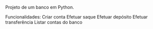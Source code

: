 Projeto de um banco em Python.

Funcionalidades:
Criar conta
Efetuar saque
Efetuar depósito
Efetuar transferência
Listar contas do banco
